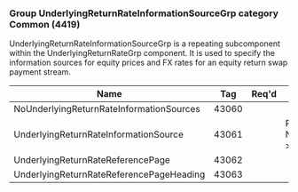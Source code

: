### Group UnderlyingReturnRateInformationSourceGrp category Common (4419)

UnderlyingReturnRateInformationSourceGrp is a repeating subcomponent within the UnderlyingReturnRateGrp component. It is used to specify the information sources for equity prices and FX rates for an equity return swap payment stream.

| Name                                     | Tag   | Req'd | Documentation                                                    |
|------------------------------------------|-------|----------|------------------------------------------------------------------|
| NoUnderlyingReturnRateInformationSources | 43060 |       |                                                                  |
| UnderlyingReturnRateInformationSource    | 43061 |       | Required if NoUnderlyingReturnRateInformationSources(43060) > 0. |
| UnderlyingReturnRateReferencePage        | 43062 |       |                                                                  |
| UnderlyingReturnRateReferencePageHeading | 43063 |       |                                                                  |

